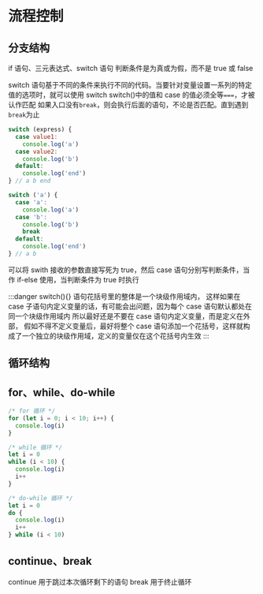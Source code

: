# 流程控制

## 分支结构

if 语句、三元表达式、switch 语句
判断条件是为真或为假，而不是 true 或 false

switch 语句基于不同的条件来执行不同的代码。当要针对变量设置一系列的特定值的选项时，就可以使用 switch
switch()中的值和 case 的值必须全等`===`，才被认作匹配
如果入口没有`break`，则会执行后面的语句，不论是否匹配。直到遇到`break`为止

```js
switch (express) {
  case value1:
    console.log('a')
  case value2:
    console.log('b')
  default:
    console.log('end')
} // a b end

switch ('a') {
  case 'a':
    console.log('a')
  case 'b':
    console.log('b')
    break
  default:
    console.log('end')
} // a b
```

可以将 swith 接收的参数直接写死为 true，然后 case 语句分别写判断条件，当作 if-else 使用，当判断条件为 true 时执行

:::danger
switch(){} 语句花括号里的整体是一个块级作用域内，
这样如果在 case 子语句内定义变量的话，有可能会出问题，因为每个 case 语句默认都处在同一个块级作用域内
所以最好还是不要在 case 语句内定义变量，而是定义在外部，
假如不得不定义变量后，最好将整个 case 语句添加一个花括号，这样就构成了一个独立的块级作用域，定义的变量仅在这个花括号内生效
:::

## 循环结构

## for、while、do-while

```js
/* for 循环 */
for (let i = 0; i < 10; i++) {
  console.log(i)
}

/* while 循环 */
let i = 0
while (i < 10) {
  console.log(i)
  i++
}

/* do-while 循环 */
let i = 0
do {
  console.log(i)
  i++
} while (i < 10)
```

## continue、break

continue 用于跳过本次循环剩下的语句
break 用于终止循环
